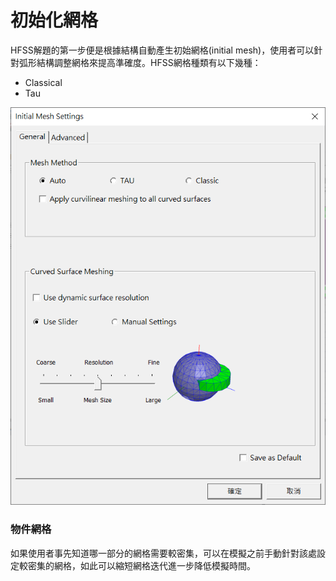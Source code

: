 # 初始化網格

HFSS解題的第一步便是根據結構自動產生初始網格(initial mesh)，使用者可以針對弧形結構調整網格來提高準確度。HFSS網格種類有以下幾種：

* Classical
* Tau

![](<../.gitbook/assets/image (2) (3).png>)

### 物件網格

如果使用者事先知道哪一部分的網格需要較密集，可以在模擬之前手動針對該處設定較密集的網格，如此可以縮短網格迭代進一步降低模擬時間。
